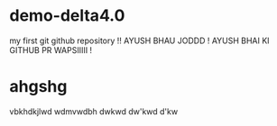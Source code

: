 # demo-delta4.0
my first git github repository !!
AYUSH BHAU JODDD !
AYUSH BHAI KI GITHUB PR WAPSIIIII !

# ahgshg
vbkhdkjlwd
wdmvwdbh
dwkwd
dw'kwd
d'kw
